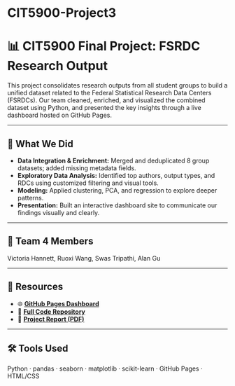 # CIT5900-Project3
# 📊 CIT5900 Final Project: FSRDC Research Output

This project consolidates research outputs from all student groups to build a unified dataset related to the Federal Statistical Research Data Centers (FSRDCs). Our team cleaned, enriched, and visualized the combined dataset using Python, and presented the key insights through a live dashboard hosted on GitHub Pages.

---

## 🧠 What We Did
- **Data Integration & Enrichment:** Merged and deduplicated 8 group datasets; added missing metadata fields.
- **Exploratory Data Analysis:** Identified top authors, output types, and RDCs using customized filtering and visual tools.
- **Modeling:** Applied clustering, PCA, and regression to explore deeper patterns.
- **Presentation:** Built an interactive dashboard site to communicate our findings visually and clearly.

---

## 👥 Team 4 Members
Victoria Hannett, Ruoxi Wang, Swas Tripathi, Alan Gu

---

## 🔗 Resources
- 🌐 [**GitHub Pages Dashboard**](https://rosiewang1224.github.io/CIT5900-Project3/)
- 📁 [**Full Code Repository**](https://github.com/RosieWang1224/CIT5900-Project3)
- 📄 [**Project Report (PDF)**](Report_Group4.pdf)


---

## 🛠️ Tools Used
Python · pandas · seaborn · matplotlib · scikit-learn · GitHub Pages · HTML/CSS
